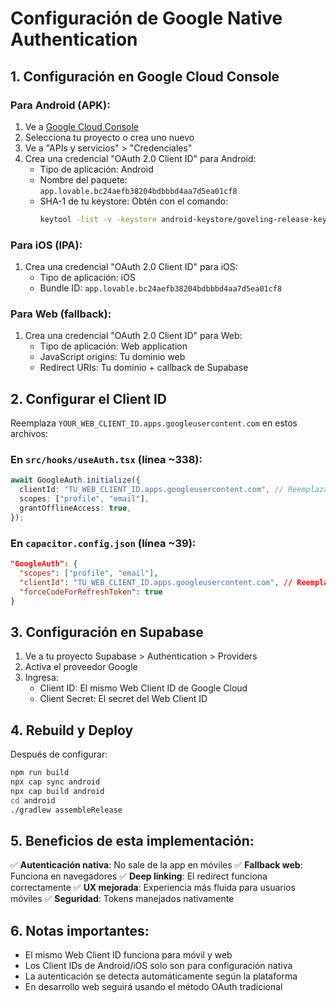 # Configuración de Google Native Authentication

## 1. Configuración en Google Cloud Console

### Para Android (APK):
1. Ve a [Google Cloud Console](https://console.cloud.google.com/)
2. Selecciona tu proyecto o crea uno nuevo
3. Ve a "APIs y servicios" > "Credenciales"
4. Crea una credencial "OAuth 2.0 Client ID" para Android:
   - Tipo de aplicación: Android
   - Nombre del paquete: `app.lovable.bc24aefb38204bdbbbd4aa7d5ea01cf8`
   - SHA-1 de tu keystore: Obtén con el comando:
     ```bash
     keytool -list -v -keystore android-keystore/goveling-release-key.keystore -alias goveling
     ```

### Para iOS (IPA):
1. Crea una credencial "OAuth 2.0 Client ID" para iOS:
   - Tipo de aplicación: iOS
   - Bundle ID: `app.lovable.bc24aefb38204bdbbbd4aa7d5ea01cf8`

### Para Web (fallback):
1. Crea una credencial "OAuth 2.0 Client ID" para Web:
   - Tipo de aplicación: Web application
   - JavaScript origins: Tu dominio web
   - Redirect URIs: Tu dominio + callback de Supabase

## 2. Configurar el Client ID

Reemplaza `YOUR_WEB_CLIENT_ID.apps.googleusercontent.com` en estos archivos:

### En `src/hooks/useAuth.tsx` (línea ~338):
```typescript
await GoogleAuth.initialize({
  clientId: "TU_WEB_CLIENT_ID.apps.googleusercontent.com", // Reemplazar aquí
  scopes: ["profile", "email"],
  grantOfflineAccess: true,
});
```

### En `capacitor.config.json` (línea ~39):
```json
"GoogleAuth": {
  "scopes": ["profile", "email"],
  "clientId": "TU_WEB_CLIENT_ID.apps.googleusercontent.com", // Reemplazar aquí
  "forceCodeForRefreshToken": true
}
```

## 3. Configuración en Supabase

1. Ve a tu proyecto Supabase > Authentication > Providers
2. Activa el proveedor Google
3. Ingresa:
   - Client ID: El mismo Web Client ID de Google Cloud
   - Client Secret: El secret del Web Client ID

## 4. Rebuild y Deploy

Después de configurar:

```bash
npm run build
npx cap sync android
npx cap build android
cd android
./gradlew assembleRelease
```

## 5. Beneficios de esta implementación:

✅ **Autenticación nativa**: No sale de la app en móviles
✅ **Fallback web**: Funciona en navegadores
✅ **Deep linking**: El redirect funciona correctamente
✅ **UX mejorada**: Experiencia más fluida para usuarios móviles
✅ **Seguridad**: Tokens manejados nativamente

## 6. Notas importantes:

- El mismo Web Client ID funciona para móvil y web
- Los Client IDs de Android/iOS solo son para configuración nativa
- La autenticación se detecta automáticamente según la plataforma
- En desarrollo web seguirá usando el método OAuth tradicional